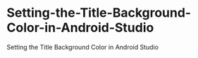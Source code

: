 # Setting-the-Title-Background-Color-in-Android-Studio
Setting the Title Background Color in Android Studio
